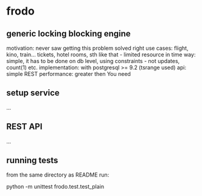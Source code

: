 frodo
=====

generic locking blocking engine
------------
motivation: never saw getting this problem solved right
use cases: flight, kino, train... tickets, hotel rooms, sth like that - limited resource in time
way: simple, it has to be done on db level, using constraints - not updates, count(1) etc.
implementation: with postgresql >= 9.2 (tsrange used)
api: simple REST
performance: greater then You need

setup service
------------
...

REST API
------------
...

running tests
------------
from the same directory as README run:

python -m unittest frodo.test.test_plain
